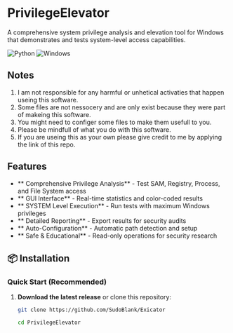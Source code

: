 # PrivilegeElevator

A comprehensive system privilege analysis and elevation tool for Windows that demonstrates and tests system-level access capabilities.

![Python](https://img.shields.io/badge/Python-3.8%2B-blue)
![Windows](https://img.shields.io/badge/Windows-10%2B%2064--bit-success)

##  Notes
1.  I am not responsible for any harmful or unhetical activaties that happen useing this software.
2.  Some files are not nessocery and are only exist because they were part of makeing this software.
3.  You might need to configer some files to make them usefull to you.
4.  Please be mindfull of what you do with this software.
5.  If you are useing this as your own please give credit to me by applying the link of this repo.

##  Features

- ** Comprehensive Privilege Analysis** - Test SAM, Registry, Process, and File System access
- ** GUI Interface** - Real-time statistics and color-coded results
- ** SYSTEM Level Execution** - Run tests with maximum Windows privileges
- ** Detailed Reporting** - Export results for security audits
- ** Auto-Configuration** - Automatic path detection and setup
- ** Safe & Educational** - Read-only operations for security research

## 📦 Installation

### Quick Start (Recommended)

1. **Download the latest release** or clone this repository:
   ```bash
   git clone https://github.com/SudoBlank/Exicator

   cd PrivilegeElevator

